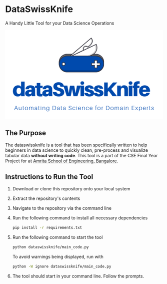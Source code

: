 # DataSwissKnife

A Handy Little Tool for your Data Science Operations

![Logo](/img/dsk_logo.png)

## The Purpose

The dataswissknife is a tool that has been specifically written to help beginners in data science to quickly clean, pre-process and visualize tabular data **without  writing code**. This tool is a part of the CSE Final Year Project for <COURSE CODE> at [Amrita School of Engineering, Bangalore](https://www.amrita.edu/campus/bengaluru). 

## Instructions to Run the Tool

1. Download or clone this repository onto your local system

2. Extract the repository's contents

3. Navigate to the repository via the command line

4. Run the following command to install all necessary dependencies

   ```bash
   pip install -r requirements.txt
   ```

5. Run the following command to start the tool 

   ```bash
   python dataswissknife/main_code.py
   ```
   
   To avoid warnings being displayed, run with
   
   ```bash
   python -W ignore dataswissknife/main_code.py
   ```

6. The tool should start in your command line. Follow the prompts.
